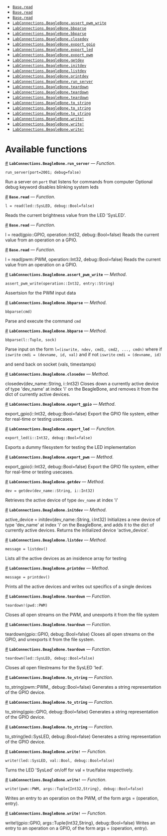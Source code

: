 - [`Base.read`](functions.md#Base.read)
- [`Base.read`](functions.md#Base.read)
- [`Base.read`](functions.md#Base.read)
- [`LabConnections.BeagleBone.assert_pwm_write`](functions.md#LabConnections.BeagleBone.assert_pwm_write-Tuple{Int32,String})
- [`LabConnections.BeagleBone.bbparse`](functions.md#LabConnections.BeagleBone.bbparse-Tuple{Tuple,Any})
- [`LabConnections.BeagleBone.bbparse`](functions.md#LabConnections.BeagleBone.bbparse-Tuple{Any})
- [`LabConnections.BeagleBone.closedev`](functions.md#LabConnections.BeagleBone.closedev-Tuple{String,Int32})
- [`LabConnections.BeagleBone.export_gpio`](functions.md#LabConnections.BeagleBone.export_gpio-Tuple{Int32})
- [`LabConnections.BeagleBone.export_led`](functions.md#LabConnections.BeagleBone.export_led)
- [`LabConnections.BeagleBone.export_pwm`](functions.md#LabConnections.BeagleBone.export_pwm-Tuple{Int32})
- [`LabConnections.BeagleBone.getdev`](functions.md#LabConnections.BeagleBone.getdev-Tuple{String,Int32})
- [`LabConnections.BeagleBone.initdev`](functions.md#LabConnections.BeagleBone.initdev-Tuple{String,Int32})
- [`LabConnections.BeagleBone.listdev`](functions.md#LabConnections.BeagleBone.listdev-Tuple{})
- [`LabConnections.BeagleBone.printdev`](functions.md#LabConnections.BeagleBone.printdev-Tuple{String,Int32})
- [`LabConnections.BeagleBone.run_server`](functions.md#LabConnections.BeagleBone.run_server)
- [`LabConnections.BeagleBone.teardown`](functions.md#LabConnections.BeagleBone.teardown)
- [`LabConnections.BeagleBone.teardown`](functions.md#LabConnections.BeagleBone.teardown)
- [`LabConnections.BeagleBone.teardown`](functions.md#LabConnections.BeagleBone.teardown)
- [`LabConnections.BeagleBone.to_string`](functions.md#LabConnections.BeagleBone.to_string)
- [`LabConnections.BeagleBone.to_string`](functions.md#LabConnections.BeagleBone.to_string)
- [`LabConnections.BeagleBone.to_string`](functions.md#LabConnections.BeagleBone.to_string)
- [`LabConnections.BeagleBone.write!`](functions.md#LabConnections.BeagleBone.write!)
- [`LabConnections.BeagleBone.write!`](functions.md#LabConnections.BeagleBone.write!)
- [`LabConnections.BeagleBone.write!`](functions.md#LabConnections.BeagleBone.write!)


<a id='Available-functions-1'></a>

# Available functions

<a id='LabConnections.BeagleBone.run_server' href='#LabConnections.BeagleBone.run_server'>#</a>
**`LabConnections.BeagleBone.run_server`** &mdash; *Function*.



```
run_server(port=2001; debug=false)
```

Run a server on `port` that listens for commands from computer Optional debug keyword disables blinking system leds

<a id='Base.read' href='#Base.read'>#</a>
**`Base.read`** &mdash; *Function*.



```
l = read(led::SysLED, debug::Bool=false)
```

Reads the current brightness value from the LED 'SysLED'.

<a id='Base.read' href='#Base.read'>#</a>
**`Base.read`** &mdash; *Function*.



l = read(gpio::GPIO, operation::Int32, debug::Bool=false) Reads the current value from an operation on a GPIO.

<a id='Base.read' href='#Base.read'>#</a>
**`Base.read`** &mdash; *Function*.



l = read(pwm::PWM, operation::Int32, debug::Bool=false) Reads the current value from an operation on a GPIO.

<a id='LabConnections.BeagleBone.assert_pwm_write-Tuple{Int32,String}' href='#LabConnections.BeagleBone.assert_pwm_write-Tuple{Int32,String}'>#</a>
**`LabConnections.BeagleBone.assert_pwm_write`** &mdash; *Method*.



```
assert_pwm_write(operation::Int32, entry::String)
```

Assertsion for the PWM input data

<a id='LabConnections.BeagleBone.bbparse-Tuple{Any}' href='#LabConnections.BeagleBone.bbparse-Tuple{Any}'>#</a>
**`LabConnections.BeagleBone.bbparse`** &mdash; *Method*.



```
bbparse(cmd)
```

Parse and execute the command `cmd`

<a id='LabConnections.BeagleBone.bbparse-Tuple{Tuple,Any}' href='#LabConnections.BeagleBone.bbparse-Tuple{Tuple,Any}'>#</a>
**`LabConnections.BeagleBone.bbparse`** &mdash; *Method*.



```
bbparse(l::Tuple, sock)
```

Parse input on the form `l=(iswrite, ndev, cmd1, cmd2, ..., cmdn)` where if `iswrite`     `cmdi = (devname, id, val)`     and if not `iswrite`     `cmdi = (devname, id)`

and send back on socket (vals, timestamps)

<a id='LabConnections.BeagleBone.closedev-Tuple{String,Int32}' href='#LabConnections.BeagleBone.closedev-Tuple{String,Int32}'>#</a>
**`LabConnections.BeagleBone.closedev`** &mdash; *Method*.



closedev(dev_name::String, i::Int32) Closes down a currently active device of type 'dev_name' at index 'i' on the BeagleBone, and removes it from the dict of currently active devices.

<a id='LabConnections.BeagleBone.export_gpio-Tuple{Int32}' href='#LabConnections.BeagleBone.export_gpio-Tuple{Int32}'>#</a>
**`LabConnections.BeagleBone.export_gpio`** &mdash; *Method*.



export_gpio(i::Int32, debug::Bool=false) Export the GPIO file system, either for real-time or testing usecases.

<a id='LabConnections.BeagleBone.export_led' href='#LabConnections.BeagleBone.export_led'>#</a>
**`LabConnections.BeagleBone.export_led`** &mdash; *Function*.



```
export_led(i::Int32, debug::Bool=false)
```

Exports a dummy filesystem for testing the LED implementation

<a id='LabConnections.BeagleBone.export_pwm-Tuple{Int32}' href='#LabConnections.BeagleBone.export_pwm-Tuple{Int32}'>#</a>
**`LabConnections.BeagleBone.export_pwm`** &mdash; *Method*.



export_gpio(i::Int32, debug::Bool=false) Export the GPIO file system, either for real-time or testing usecases.

<a id='LabConnections.BeagleBone.getdev-Tuple{String,Int32}' href='#LabConnections.BeagleBone.getdev-Tuple{String,Int32}'>#</a>
**`LabConnections.BeagleBone.getdev`** &mdash; *Method*.



```
dev = getdev(dev_name::String, i::Int32)
```

Retrieves the active device of type `dev_name` at index 'i'

<a id='LabConnections.BeagleBone.initdev-Tuple{String,Int32}' href='#LabConnections.BeagleBone.initdev-Tuple{String,Int32}'>#</a>
**`LabConnections.BeagleBone.initdev`** &mdash; *Method*.



active_device = initdev(dev_name::String, i:Int32) Initializes a new device of type 'dev_name' at index 'i' on the BeagleBone, and adds it to the dict of currently active devices. Returns the initialized device 'active_device'.

<a id='LabConnections.BeagleBone.listdev-Tuple{}' href='#LabConnections.BeagleBone.listdev-Tuple{}'>#</a>
**`LabConnections.BeagleBone.listdev`** &mdash; *Method*.



```
message = listdev()
```

Lists all the active devices as an insidence array for testing

<a id='LabConnections.BeagleBone.printdev-Tuple{String,Int32}' href='#LabConnections.BeagleBone.printdev-Tuple{String,Int32}'>#</a>
**`LabConnections.BeagleBone.printdev`** &mdash; *Method*.



```
message = printdev()
```

Prints all the active devices and writes out specifics of a single devices

<a id='LabConnections.BeagleBone.teardown' href='#LabConnections.BeagleBone.teardown'>#</a>
**`LabConnections.BeagleBone.teardown`** &mdash; *Function*.



```
teardown!(pwd::PWM)
```

Closes all open streams on the PWM, and unexports it from the file system

<a id='LabConnections.BeagleBone.teardown' href='#LabConnections.BeagleBone.teardown'>#</a>
**`LabConnections.BeagleBone.teardown`** &mdash; *Function*.



teardown(gpio::GPIO, debug::Bool=false) Closes all open streams on the GPIO, and unexports it from the file system.

<a id='LabConnections.BeagleBone.teardown' href='#LabConnections.BeagleBone.teardown'>#</a>
**`LabConnections.BeagleBone.teardown`** &mdash; *Function*.



```
teardown(led::SysLED, debug::Bool=false)
```

Closes all open filestreams for the SysLED 'led'.

<a id='LabConnections.BeagleBone.to_string' href='#LabConnections.BeagleBone.to_string'>#</a>
**`LabConnections.BeagleBone.to_string`** &mdash; *Function*.



to_string(pwm::PWM,, debug::Bool=false) Generates a string representation of the GPIO device.

<a id='LabConnections.BeagleBone.to_string' href='#LabConnections.BeagleBone.to_string'>#</a>
**`LabConnections.BeagleBone.to_string`** &mdash; *Function*.



to_string(gpio::GPIO, debug::Bool=false) Generates a string representation of the GPIO device.

<a id='LabConnections.BeagleBone.to_string' href='#LabConnections.BeagleBone.to_string'>#</a>
**`LabConnections.BeagleBone.to_string`** &mdash; *Function*.



to_string(led::SysLED, debug::Bool=false) Generates a string representation of the GPIO device.

<a id='LabConnections.BeagleBone.write!' href='#LabConnections.BeagleBone.write!'>#</a>
**`LabConnections.BeagleBone.write!`** &mdash; *Function*.



```
write!(led::SysLED, val::Bool, debug::Bool=false)
```

Turns the LED 'SysLed' on/off for val = true/false respectively.

<a id='LabConnections.BeagleBone.write!' href='#LabConnections.BeagleBone.write!'>#</a>
**`LabConnections.BeagleBone.write!`** &mdash; *Function*.



```
write!(pwm::PWM, args::Tuple{Int32,String}, debug::Bool=false)
```

Writes an entry to an operation on the PWM, of the form args = (operation, entry).

<a id='LabConnections.BeagleBone.write!' href='#LabConnections.BeagleBone.write!'>#</a>
**`LabConnections.BeagleBone.write!`** &mdash; *Function*.



write!(gpio::GPIO, args::Tuple{Int32,String}, debug::Bool=false) Writes an entry to an operation on a GPIO, of the form args = (operation, entry).

